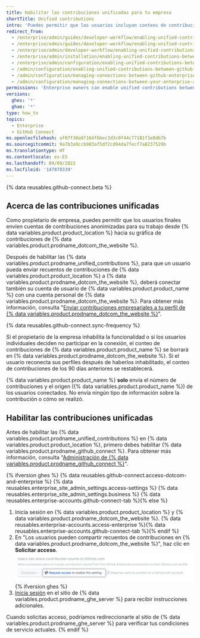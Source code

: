 ```yaml
---
title: Habilitar las contribuciones unificadas para tu empresa
shortTitle: Unified contributions
intro: 'Puedes permitir que los usuarios incluyan conteos de contribuciones anonimizados para su trabajo de {% data variables.product.product_location %} en su gráfica de contribuciones de {% data variables.product.prodname_dotcom_the_website %}.'
redirect_from:
  - /enterprise/admin/guides/developer-workflow/enabling-unified-contributions-between-github-enterprise-and-github-com
  - /enterprise/admin/guides/developer-workflow/enabling-unified-contributions-between-github-enterprise-server-and-github-com
  - /enterprise/admin/developer-workflow/enabling-unified-contributions-between-github-enterprise-server-and-githubcom
  - /enterprise/admin/installation/enabling-unified-contributions-between-github-enterprise-server-and-githubcom
  - /enterprise/admin/configuration/enabling-unified-contributions-between-github-enterprise-server-and-githubcom
  - /admin/configuration/enabling-unified-contributions-between-github-enterprise-server-and-githubcom
  - /admin/configuration/managing-connections-between-github-enterprise-server-and-github-enterprise-cloud/enabling-unified-contributions-between-github-enterprise-server-and-githubcom
  - /admin/configuration/managing-connections-between-your-enterprise-accounts/enabling-unified-contributions-between-your-enterprise-account-and-githubcom
permissions: 'Enterprise owners can enable unified contributions between {% data variables.product.product_location %} and {% data variables.product.prodname_dotcom_the_website %}.'
versions:
  ghes: '*'
  ghae: '*'
type: how_to
topics:
  - Enterprise
  - GitHub Connect
ms.openlocfilehash: af07f30a8f164f6bec3d3c0f44c77181f1e8db7b
ms.sourcegitcommit: 9a7b3a9ccb983af5df2cd94da7fecf7a8237529b
ms.translationtype: HT
ms.contentlocale: es-ES
ms.lasthandoff: 09/09/2022
ms.locfileid: '147878339'
---
```

{% data reusables.github-connect.beta %}

## Acerca de las contribuciones unificadas

Como propietario de empresa, puedes permitir que los usuarios finales envíen cuentas de contribuciones anonimizadas para su trabajo desde {% data variables.product.product_location %} hacia su gráfica de contribuciones de {% data variables.product.prodname_dotcom_the_website %}.

Después de habilitar las {% data variables.product.prodname_unified_contributions %}, para que un usuario pueda enviar recuentos de contribuciones de {% data variables.product.product_location %} a {% data variables.product.prodname_dotcom_the_website %}, deberá conectar también su cuenta de usuario de {% data variables.product.product_name %} con una cuenta personal de {% data variables.product.prodname_dotcom_the_website %}. Para obtener más información, consulta "[Enviar contribuciones empresariales a tu perfil de {% data variables.product.prodname_dotcom_the_website %}](/account-and-profile/setting-up-and-managing-your-github-profile/managing-contribution-graphs-on-your-profile/sending-enterprise-contributions-to-your-githubcom-profile)".

{% data reusables.github-connect.sync-frequency %}

Si el propietario de la empresa inhabilita la funcionalidad o si los usuarios individuales deciden no participar en la conexión, el conteo de contribuciones de {% data variables.product.product_name %} se borrará en {% data variables.product.prodname_dotcom_the_website %}. Si el usuario reconecta sus perfiles después de haberlos inhabilitado, el conteo de contribuciones de los 90 días anteriores se restablecerá.

{% data variables.product.product_name %} **solo** envía el número de contribuciones y el origen ({% data variables.product.product_name %}) de los usuarios conectados. No envía ningún tipo de información sobre la contribución o cómo se realizó.

## Habilitar las contribuciones unificadas

Antes de habilitar las {% data variables.product.prodname_unified_contributions %} en {% data variables.product.product_location %}, primero debes habilitar {% data variables.product.prodname_github_connect %}. Para obtener más información, consulta "[Administración de {% data variables.product.prodname_github_connect %}](/admin/configuration/configuring-github-connect/managing-github-connect)".

{% ifversion ghes %} {% data reusables.github-connect.access-dotcom-and-enterprise %} {% data reusables.enterprise_site_admin_settings.access-settings %} {% data reusables.enterprise_site_admin_settings.business %} {% data reusables.enterprise-accounts.github-connect-tab %}{% else %}
1. Inicia sesión en {% data variables.product.product_location %} y {% data variables.product.prodname_dotcom_the_website %}.
{% data reusables.enterprise-accounts.access-enterprise %}{% data reusables.enterprise-accounts.github-connect-tab %}{% endif %}
1. En "Los usuarios pueden compartir recuentos de contribuciones en {% data variables.product.prodname_dotcom_the_website %}", haz clic en **Solicitar acceso**.
  ![Opción para solicitar acceso a contribuciones unificadas](/assets/images/enterprise/site-admin-settings/dotcom-ghe-connection-request-access.png){% ifversion ghes %}
2. [Inicia sesión](https://enterprise.github.com/login) en el sitio de {% data variables.product.prodname_ghe_server %} para recibir instrucciones adicionales.

Cuando solicitas acceso, podríamos redireccionarte al sitio de {% data variables.product.prodname_ghe_server %} para verificar tus condiciones de servicio actuales.
{% endif %}
